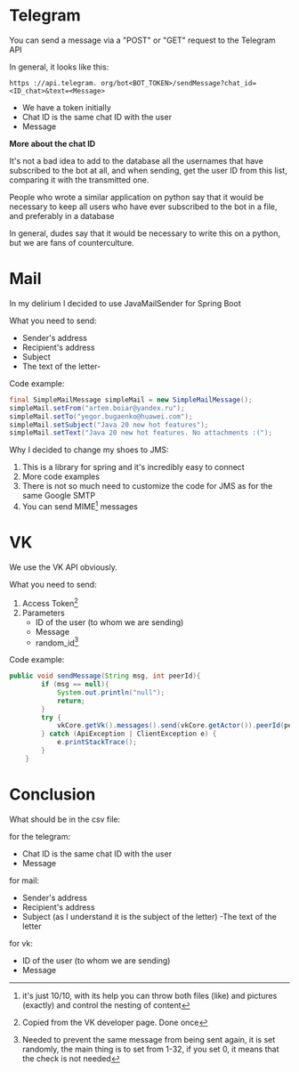 # Telegram

You can send a message via a "POST" or "GET" request to the Telegram API

In general, it looks like this:
```
https ://api.telegram. org/bot<BOT_TOKEN>/sendMessage?chat_id=<ID_chat>&text=<Message>
```
- We have a token initially
- Chat ID is the same chat ID with the user
- Message


**More about the chat ID**

It's not a bad idea to add to the database all the usernames that have subscribed to the bot at all, and when sending, get the user ID from this list, comparing it with the transmitted one. 

People who wrote a similar application on python say that it would be necessary to keep all users who have ever subscribed to the bot in a file, and preferably in a database

In general, dudes say that it would be necessary to write this on a python, but we are fans of counterculture.

# Mail

In my delirium I decided to use JavaMailSender for Spring Boot

What you need to send:
- Sender's address 
- Recipient's address
- Subject
- The text of the letter- 

Code example:
```java
final SimpleMailMessage simpleMail = new SimpleMailMessage();
simpleMail.setFrom("artem.boiar@yandex.ru");
simpleMail.setTo("yegor.bugaenko@huawei.com");
simpleMail.setSubject("Java 20 new hot features");
simpleMail.setText("Java 20 new hot features. No attachments :(");
```
Why I decided to change my shoes to JMS:
1. This is a library for spring and it's incredibly easy to connect
2. More code examples
3. There is not so much need to customize the code for JMS as for the same Google SMTP
4. You can send MIME[^1] messages

[^1]: it's just 10/10, with its help you can throw both files (like) and pictures (exactly) and control the nesting of content

# VK
We use the VK API obviously.

What you need to send:
1. Access Token[^2]
2. Parameters
    - ID of the user (to whom we are sending)
    - Message
    - random_id[^3]

[^2]: Copied from the VK developer page. Done once
[^3]: Needed to prevent the same message from being sent again, it is set randomly, the main thing is to set from 1-32, if you set 0, it means that the check is not needed

Code example:
```java
public void sendMessage(String msg, int peerId){
        if (msg == null){
            System.out.println("null");
            return;
        }
        try {
            vkCore.getVk().messages().send(vkCore.getActor()).peerId(peerId).message(msg).execute();
        } catch (ApiException | ClientException e) {
            e.printStackTrace();
        }
    }
```

# Conclusion

What should be in the csv file:

for the telegram:
- Chat ID is the same chat ID with the user
- Message

for mail:
- Sender's address
- Recipient's address
- Subject (as I understand it is the subject of the letter)
-The text of the letter

for vk:
- ID of the user (to whom we are sending)
- Message
